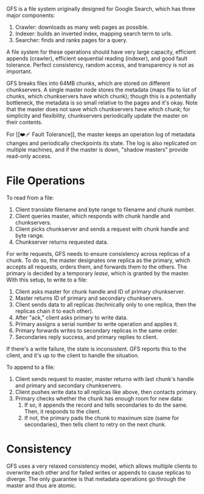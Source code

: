 GFS is a file system originally designed for Google Search, which has three major components:
1. Crawler: downloads as many web pages as possible.
2. Indexer: builds an inverted index, mapping search term to urls.
3. Searcher: finds and ranks pages for a query.

A file system for these operations should have very large capacity, efficient appends (crawler), efficient sequential reading (indexer), and good fault tolerance. Perfect consistency, random access, and transparency is not as important.

GFS breaks files into 64MB chunks, which are stored on different chunkservers. A single master node stores the metadata (maps file to list of chunks, which chunkservers have which chunk); though this is a potentially bottleneck, the metadata is so small relative to the pages and it's okay. Note that the master does not save which chunkservers have which chunk; for simplicity and flexibility, chunkservers periodically update the master on their contents.

For [[❤️‍🩹 Fault Tolerance]], the master keeps an operation log of metadata changes and periodically checkpoints its state. The log is also replicated on multiple machines, and if the master is down, "shadow masters" provide read-only access.

# File Operations
To read from a file:
1. Client translate filename and byte range to filename and chunk number.
2. Client queries master, which responds with chunk handle and chunkservers.
3. Client picks chunkserver and sends a request with chunk handle and byte range.
4. Chunkserver returns requested data.

For write requests, GFS needs to ensure consistency across replicas of a chunk. To do so, the master designates one replica as the primary, which accepts all requests, orders them, and forwards them to the others. The primary is decided by a temporary *lease*, which is granted by the master. With this setup, to write to a file:
1. Client asks master for chunk handle and ID of primary chunkserver.
2. Master returns ID of primary and secondary chunkservers.
3. Client sends data to all replicas (technically only to one replica, then the replicas chain it to each other).
4. After "ack," client asks primary to write data.
5. Primary assigns a serial number to write operation and applies it.
6. Primary forwards writes to secondary replicas in the same order.
7. Secondaries reply success, and primary replies to client.

If there's a write failure, the state is inconsistent. GFS reports this to the client, and it's up to the client to handle the situation.

To append to a file:
1. Client sends request to master, master returns with last chunk's handle and primary and secondary chunkservers.
2. Client pushes write data to all replicas like above, then contacts primary.
3. Primary checks whether the chunk has enough room for new data:
	1. If so, it appends the record and tells secondaries to do the same. Then, it responds to the client.
	2. If not, the primary pads the chunk to maximum size (same for secondaries), then tells client to retry on the next chunk.

# Consistency
GFS uses a very relaxed consistency model, which allows multiple clients to overwrite each other and for failed writes or appends to cause replicas to diverge. The only guarantee is that metadata operations go through the master and thus are atomic.